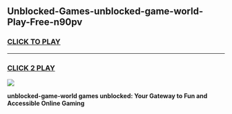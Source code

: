 
## Unblocked-Games-unblocked-game-world-Play-Free-n90pv
<h3>
<a href="https://premium76.site?title=unblocked-game-world&ref=18A1">CLICK TO PLAY</a></h3>
<hr>

<h3>
<a href="https://premium76.site?title=unblocked-game-world&ref=18A1">CLICK 2 PLAY</a>
  
</h3>

<a href="https://premium76.site?title=unblocked-game-world&ref=18A1"><img src="https://clearcache.store/games.png"></a>


**unblocked-game-world games unblocked: Your Gateway to Fun and Accessible Online Gaming**
